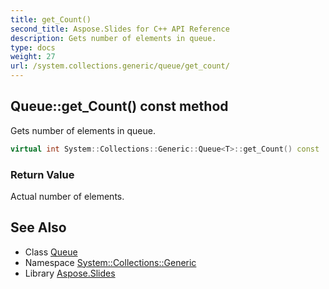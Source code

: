 ```yaml
---
title: get_Count()
second_title: Aspose.Slides for C++ API Reference
description: Gets number of elements in queue.
type: docs
weight: 27
url: /system.collections.generic/queue/get_count/
---
```

## Queue::get_Count() const method


Gets number of elements in queue.

```cpp
virtual int System::Collections::Generic::Queue<T>::get_Count() const
```


### Return Value

Actual number of elements.

## See Also

* Class [Queue](../)
* Namespace [System::Collections::Generic](../../)
* Library [Aspose.Slides](../../../)